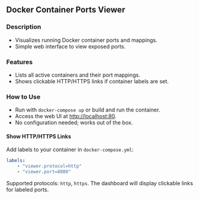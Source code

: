 
## Docker Container Ports Viewer

### Description
- Visualizes running Docker container ports and mappings.
- Simple web interface to view exposed ports.

### Features
- Lists all active containers and their port mappings.
- Shows clickable HTTP/HTTPS links if container labels are set.

### How to Use
- Run with `docker-compose up` or build and run the container.
- Access the web UI at [http://localhost:80](http://localhost:80).
- No configuration needed; works out of the box.

#### Show HTTP/HTTPS Links
Add labels to your container in `docker-compose.yml`:

```yaml
labels:
    - "viewer.protocol=http"
	- "viewer.port=8080"
```

Supported protocols: `http`, `https`.
The dashboard will display clickable links for labeled ports.
